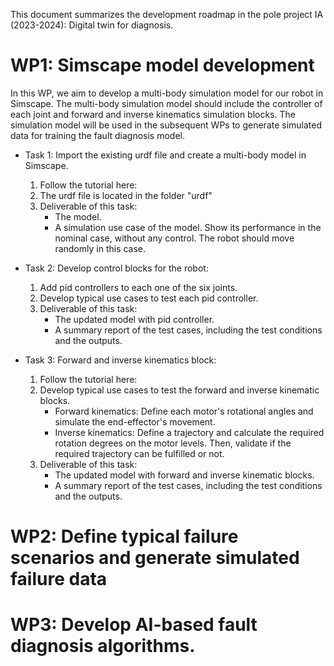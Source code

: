 This document summarizes the development roadmap in the pole project IA (2023-2024): Digital twin for diagnosis. 

# WP1: Simscape model development
In this WP, we aim to develop a multi-body simulation model for our robot in Simscape. The multi-body simulation model should include the controller of each joint and forward and inverse kinematics simulation blocks. The simulation model will be used in the subsequent WPs to generate simulated data for training the fault diagnosis model.

- Task 1: Import the existing urdf file and create a multi-body model in Simscape.
  1. Follow the tutorial here:
  2. The urdf file is located in the folder "urdf"
  3. Deliverable of this task:
     - The model.
     - A simulation use case of the model. Show its performance in the nominal case, without any control. The robot should move randomly in this case.

- Task 2: Develop control blocks for the robot:
  1. Add pid controllers to each one of the six joints.
  2. Develop typical use cases to test each pid controller.
  3. Deliverable of this task:
     - The updated model with pid controller.
     - A summary report of the test cases, including the test conditions and the outputs.

- Task 3: Forward and inverse kinematics block:
  1. Follow the tutorial here:
  2. Develop typical use cases to test the forward and inverse kinematic blocks.
     - Forward kinematics: Define each motor's rotational angles and simulate the end-effector's movement.
     - Inverse kinematics: Define a trajectory and calculate the required rotation degrees on the motor levels. Then, validate if the required trajectory can be fulfilled or not.
  4. Deliverable of this task:
     - The updated model with forward and inverse kinematic blocks.
     - A summary report of the test cases, including the test conditions and the outputs.

# WP2: Define typical failure scenarios and generate simulated failure data


# WP3: Develop AI-based fault diagnosis algorithms.

  
